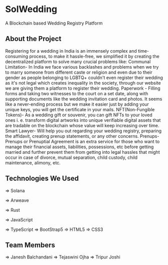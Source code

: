 # SolWedding

A Blockchain based Wedding Registry Platform

## About the Project

Registering for a wedding in India is an immensely complex and time-consuming process, to make it hassle-free, we simplified it by creating the decentralized  platform to solve many crucial problems like:
Communal Limitation- In India we face various backlashes and problems when we try to marry someone from different caste or religion and even due to their gender as  people belonging to LGBTQ+ couldn't even register their wedding as it's not legal which creates inequality in the society, through our website we are giving them a platform to register their wedding.
Paperwork - Filling forms and taking two witnesses to the court on a set date, along with supporting documents like the wedding invitation card and photos. It seems like a never-ending process but we make it easier just by adding your unique keys, you will get the certificate in your mails.
NFT(Non-Fungible Tokens)- As a wedding gift or souvenir, you can gift NFTs to your loved ones i. e. transform digital artworks into unique verifiable digital assets that are tradable on the blockchain whose value will keep increasing over time.  
Smart Lawyer- Will help you out regarding your wedding registry, preparing the affidavit, creating prenup statements, or any other concerns.
Prenups- Prenups or Prenuptial Agreement is an extra service for those who want to manage their financial assets, liabilities, possessions, etc before getting married and further prevent them from getting into legal hassles that might occur in case of divorce, mutual separation, child custody, child maintenance, alimony, etc. 

## Technologies We Used

=> Solana

=> Arweave

=> Rust

=> JavaScript

=> TypeScript
=> BootStrap5
=> HTML5
=> CSS3


## Team Members

=> Janesh Balchandani
=> Tejaswini Ojha
=> Tripur Joshi


